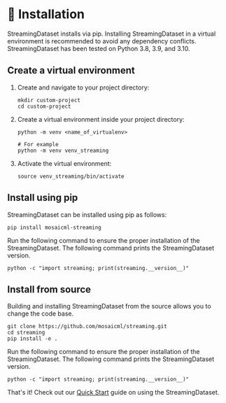 # 💾 Installation
StreamingDataset installs via pip. Installing StreamingDataset in a virtual environment is recommended to avoid any dependency conflicts. StreamingDataset has been tested on Python 3.8, 3.9, and 3.10.

## Create a virtual environment
1. Create and navigate to your project directory:
    ```
    mkdir custom-project
    cd custom-project
    ```

2. Create a virtual environment inside your project directory:
    ```
    python -m venv <name_of_virtualenv>

    # For example
    python -m venv venv_streaming
    ```

3. Activate the virtual environment:
    ```
    source venv_streaming/bin/activate
    ```

## Install using pip
StreamingDataset can be installed using pip as follows:
```
pip install mosaicml-streaming
```

Run the following command to ensure the proper installation of the StreamingDataset. The following command prints the StreamingDataset version.
```
python -c "import streaming; print(streaming.__version__)"
```

## Install from source
Building and installing StreamingDataset from the source allows you to change the code base.
```
git clone https://github.com/mosaicml/streaming.git
cd streaming
pip install -e .
```
Run the following command to ensure the proper installation of the StreamingDataset. The following command prints the StreamingDataset version.
```
python -c "import streaming; print(streaming.__version__)"
```

That's it! Check out our [Quick Start](quick_start.md) guide on using the StreamingDataset.
